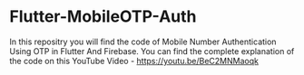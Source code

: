 # Flutter-MobileOTP-Auth
In this repositry you will find the code of Mobile Number Authentication Using OTP in Flutter And Firebase. You can find the complete explanation of the code on this YouTube Video - https://youtu.be/BeC2MNMaoqk
